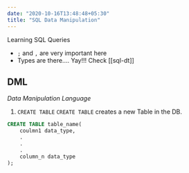 ```yaml
---
date: "2020-10-16T13:48:48+05:30"
title: "SQL Data Manipulation"
---
```

Learning SQL Queries

- `;` and `,` are very important here
- Types are there.... Yay!!!
Check [[sql-dt]]

## DML

*_Data Manipulation Language_*

1. `CREATE TABLE`
`CREATE TABLE` creates a new Table in the DB.

```sql
CREATE TABLE table_name(
    coulmn1 data_type,
    .
    .
    .
    column_n data_type
);
```